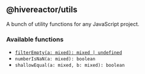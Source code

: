 ## @hivereactor/utils

A bunch of utility functions for any JavaScript project.

### Available functions

* [`filterEmpty(a: mixed): mixed | undefined`](docs/filterEmpty.md)
* `numberIsNaN(a: mixed): boolean`
* `shallowEqual(a: mixed, b: mixed): boolean`